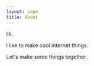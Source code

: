 ```yaml
---
layout: page
title: About
---
```


Hi.

I like to make cool internet things.

Let's make some things together.
